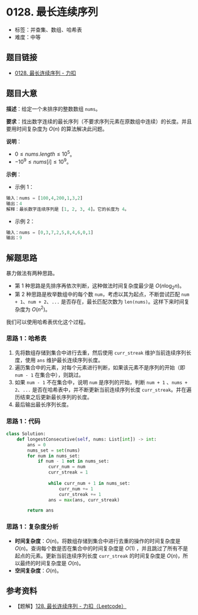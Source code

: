 # 0128. 最长连续序列

- 标签：并查集、数组、哈希表
- 难度：中等

## 题目链接

- [0128. 最长连续序列 - 力扣](https://leetcode.cn/problems/longest-consecutive-sequence/)

## 题目大意

**描述**：给定一个未排序的整数数组 `nums`。

**要求**：找出数字连续的最长序列（不要求序列元素在原数组中连续）的长度。并且要用时间复杂度为 $O(n)$ 的算法解决此问题。

**说明**：

- $0 \le nums.length \le 10^5$。
- $-10^9 \le nums[i] \le 10^9$。

**示例**：

- 示例 1：

```python
输入：nums = [100,4,200,1,3,2]
输出：4
解释：最长数字连续序列是 [1, 2, 3, 4]。它的长度为 4。
```

- 示例 2：

```python
输入：nums = [0,3,7,2,5,8,4,6,0,1]
输出：9
```

## 解题思路

暴力做法有两种思路。

- 第 1 种思路是先排序再依次判断，这种做法时间复杂度最少是 $O(n \log_2 n)$。
- 第 2 种思路是枚举数组中的每个数 `num`，考虑以其为起点，不断尝试匹配 `num + 1`、`num + 2`、`...` 是否存在，最长匹配次数为 `len(nums)`。这样下来时间复杂度为 $O(n^2)$。

我们可以使用哈希表优化这个过程。

### 思路 1：哈希表

1. 先将数组存储到集合中进行去重，然后使用 `curr_streak` 维护当前连续序列长度，使用 `ans` 维护最长连续序列长度。
2. 遍历集合中的元素，对每个元素进行判断，如果该元素不是序列的开始（即 `num - 1` 在集合中），则跳过。
3. 如果 `num - 1` 不在集合中，说明 `num` 是序列的开始，判断 `num + 1` 、`nums + 2`、`...` 是否在哈希表中，并不断更新当前连续序列长度 `curr_streak`。并在遍历结束之后更新最长序列的长度。
4. 最后输出最长序列长度。

### 思路 1：代码

```python
class Solution:
    def longestConsecutive(self, nums: List[int]) -> int:
        ans = 0
        nums_set = set(nums)
        for num in nums_set:
            if num - 1 not in nums_set:
                curr_num = num
                curr_streak = 1
                
                while curr_num + 1 in nums_set:
                    curr_num += 1
                    curr_streak += 1
                ans = max(ans, curr_streak)

        return ans
```

### 思路 1：复杂度分析

- **时间复杂度**：$O(n)$。将数组存储到集合中进行去重的操作的时间复杂度是 $O(n)$。查询每个数是否在集合中的时间复杂度是 $O(1)$ ，并且跳过了所有不是起点的元素。更新当前连续序列长度 `curr_streak` 的时间复杂度是 $O(n)$，所以最终的时间复杂度是 $O(n)$。
- **空间复杂度**：$O(n)$。

## 参考资料

- 【题解】[128. 最长连续序列 - 力扣（Leetcode）](https://leetcode.cn/problems/longest-consecutive-sequence/solutions/1176496/xiao-bai-lang-ha-xi-ji-he-ha-xi-biao-don-j5a2/)
